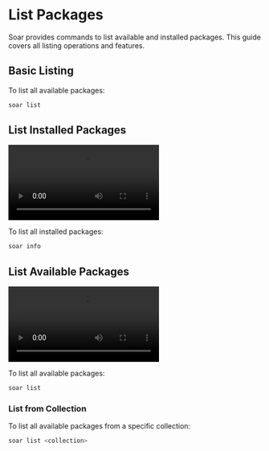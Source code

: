 # List Packages

Soar provides commands to list available and installed packages. This guide covers all listing operations and features.

## Basic Listing

To list all available packages:

```sh
soar list
```

## List Installed Packages

<div>
    <video src="/videos/info.mp4" controls></video>
</div>

To list all installed packages:

```sh
soar info
```

## List Available Packages

<div>
    <video src="/videos/list.mp4" controls></video>
</div>

To list all available packages:

```sh
soar list
```

### List from Collection

To list all available packages from a specific collection:

```sh
soar list <collection>
```
